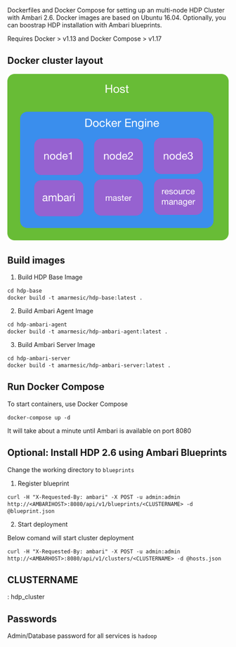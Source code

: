 Dockerfiles and Docker Compose for setting up an multi-node HDP Cluster with Ambari 2.6. Docker images are based on Ubuntu 16.04. Optionally, you can boostrap HDP installation with Ambari blueprints.

Requires Docker > v1.13 and Docker Compose > v1.17

## Docker cluster layout
![HDP on Docker Architecture](assets/docker.png)

## Build images

1. Build HDP Base Image
```
cd hdp-base
docker build -t amarmesic/hdp-base:latest .
```

2. Build Ambari Agent Image
```
cd hdp-ambari-agent
docker build -t amarmesic/hdp-ambari-agent:latest .
```

3. Build Ambari Server Image
```
cd hdp-ambari-server
docker build -t amarmesic/hdp-ambari-server:latest .
```

## Run Docker Compose
To start containers, use Docker Compose
```
docker-compose up -d
```
It will take about a minute until Ambari is available on port 8080

## Optional: Install HDP 2.6 using Ambari Blueprints
Change the working directory to `blueprints`

1. Register blueprint
```
curl -H "X-Requested-By: ambari" -X POST -u admin:admin http://<AMBARIHOST>:8080/api/v1/blueprints/<CLUSTERNAME> -d @blueprint.json
```

2. Start deployment

Below comand will start cluster deployment

```
curl -H "X-Requested-By: ambari" -X POST -u admin:admin http://<AMBARHOST>:8080/api/v1/clusters/<CLUSTERNAME> -d @hosts.json
```
## CLUSTERNAME
   <CLUSTERNAME> : hdp_cluster
## Passwords

Admin/Database password for all services is `hadoop`

